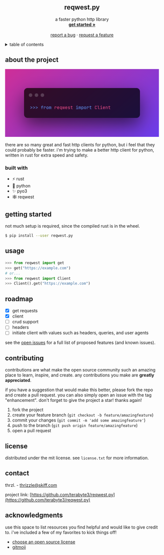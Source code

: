<div id="top"></div>
<!--
*** thanks for checking out the best-readme-template. if you have a suggestion
*** that would make this better, please fork the repo and create a pull request
*** or simply open an issue with the tag "enhancement".
*** don't forget to give the project a star!
*** thanks again! now go create something amazing! :d
-->



<!-- project shields -->
<!--
*** i'm using markdown "reference style" links for readability.
*** reference links are enclosed in brackets [ ] instead of parentheses ( ).
*** see the bottom of this document for the declaration of the reference variables
*** for contributors-url, forks-url, etc. this is an optional, concise syntax you may use.
*** https://www.markdownguide.org/basic-syntax/#reference-style-links
-->
<!-- [![contributors][contributors-shield]][contributors-url]
[![forks][forks-shield]][forks-url]
[![stargazers][stars-shield]][stars-url]
[![issues][issues-shield]][issues-url]
[![mit license][license-shield]][license-url]
[![linkedin][linkedin-shield]][linkedin-url] -->



<!-- project logo -->
<br />
<div align="center">
  <h2 align="center">reqwest.py</h2>

  <p align="center">
    a faster python http library
    <br />
    <a href="https://github.com/terabyte3/reqwest.py#getting-started"><strong>get started »</strong></a>
    <br />
    <br />
    <!-- <a href="https://github.com/terabyte3/reqwest.py">view benchmarks</a>
    · -->
    <a href="https://github.com/terabyte3/reqwest.py/issues">report a bug</a>
    ·
    <a href="https://github.com/terabyte3/reqwest.py/issues">request a feature</a>
  </p>
</div>



<!-- table of contents -->
<details>
  <summary>table of contents</summary>
  <ol>
    <li>
      <a href="#about-the-project">about the project</a>
      <ul>
        <li><a href="#built-with">built with</a></li>
      </ul>
    </li>
    <li>
      <a href="#getting-started">getting started</a>
      <ul>
        <li><a href="#prerequisites">prerequisites</a></li>
        <li><a href="#installation">installation</a></li>
      </ul>
    </li>
    <li><a href="#usage">usage</a></li>
    <li><a href="#roadmap">roadmap</a></li>
    <li><a href="#contributing">contributing</a></li>
    <li><a href="#license">license</a></li>
    <li><a href="#contact">contact</a></li>
    <li><a href="#acknowledgments">acknowledgments</a></li>
  </ol>
</details>



<!-- about the project -->
## about the project

![product name screen shot][product-screenshot]

there are so many great and fast http clients for python, but i feel that they could probably be faster. i'm trying to make a better http client for python, written in rust for extra speed and safety.


### built with
* ⚡ rust
* 🐍 python
* ✨ pyo3
* 🕸️ reqwest


<!-- getting started -->
## getting started

not much setup is required, since the compiled rust is in the wheel.
  ```sh
  $ pip install --user reqwest.py
  ```

<!-- usage examples -->
## usage
```py
>>> from reqwest import get
>>> get("https://example.com")
# or...
>>> from reqwest import Client
>>> Client().get("https://example.com")
```

<!-- roadmap -->
## roadmap

- [x] get requests
- [x] client
- [ ] crud support
- [ ] headers
- [ ] initiate client with values such as headers, queries, and user agents

see the [open issues](https://github.com/terabyte3/reqwest.py/issues) for a full list of proposed features (and known issues).


<!-- contributing -->
## contributing

contributions are what make the open source community such an amazing place to learn, inspire, and create. any contributions you make are **greatly appreciated**.

if you have a suggestion that would make this better, please fork the repo and create a pull request. you can also simply open an issue with the tag "enhancement".
don't forget to give the project a star! thanks again!

1. fork the project
2. create your feature branch (`git checkout -b feature/amazingfeature`)
3. commit your changes (`git commit -m 'add some amazingfeature'`)
4. push to the branch (`git push origin feature/amazingfeature`)
5. open a pull request


<!-- license -->
## license

distributed under the mit license. see `license.txt` for more information.


<!-- contact -->
## contact

thrzl. - thrizzle@skiff.com

project link: [https://github.com/terabyte3/reqwest.py](https://github.com/terabyte3/reqwest.py)


<!-- acknowledgments -->
## acknowledgments

use this space to list resources you find helpful and would like to give credit to. i've included a few of my favorites to kick things off!

* [choose an open source license](https://choosealicense.com)
* [gitmoji](https://gitmoji.dev)


<!-- markdown links & images -->
<!-- https://www.markdownguide.org/basic-syntax/#reference-style-links -->
[contributors-shield]: https://img.shields.io/github/contributors/terabyte3/reqwest.py.svg?style=for-the-badge
[contributors-url]: https://github.com/terabyte3/reqwest.py/graphs/contributors
[forks-shield]: https://img.shields.io/github/forks/terabyte3/reqwest.py.svg?style=for-the-badge
[forks-url]: https://github.com/terabyte3/reqwest.py/network/members
[stars-shield]: https://img.shields.io/github/stars/terabyte3/reqwest.py.svg?style=for-the-badge
[stars-url]: https://github.com/terabyte3/reqwest.py/stargazers
[issues-shield]: https://img.shields.io/github/issues/terabyte3/reqwest.py.svg?style=for-the-badge
[issues-url]: https://github.com/terabyte3/reqwest.py/issues
[license-shield]: https://img.shields.io/github/license/terabyte3/reqwest.py.svg?style=for-the-badge
[license-url]: https://github.com/terabyte3/reqwest.py/blob/master/license.txt
[linkedin-shield]: https://img.shields.io/badge/-linkedin-black.svg?style=for-the-badge&logo=linkedin&colorb=555
[linkedin-url]: https://linkedin.com/in/othneildrew
[product-screenshot]: assets/scrot.png
[next.js]: https://img.shields.io/badge/next.js-000000?style=for-the-badge&logo=nextdotjs&logocolor=white
[next-url]: https://nextjs.org/
[react.js]: https://img.shields.io/badge/react-20232a?style=for-the-badge&logo=react&logocolor=61dafb
[react-url]: https://reactjs.org/
[vue.js]: https://img.shields.io/badge/vue.js-35495e?style=for-the-badge&logo=vuedotjs&logocolor=4fc08d
[vue-url]: https://vuejs.org/
[angular.io]: https://img.shields.io/badge/angular-dd0031?style=for-the-badge&logo=angular&logocolor=white
[angular-url]: https://angular.io/
[svelte.dev]: https://img.shields.io/badge/svelte-4a4a55?style=for-the-badge&logo=svelte&logocolor=ff3e00
[svelte-url]: https://svelte.dev/
[laravel.com]: https://img.shields.io/badge/laravel-ff2d20?style=for-the-badge&logo=laravel&logocolor=white
[laravel-url]: https://laravel.com
[bootstrap.com]: https://img.shields.io/badge/bootstrap-563d7c?style=for-the-badge&logo=bootstrap&logocolor=white
[bootstrap-url]: https://getbootstrap.com
[jquery.com]: https://img.shields.io/badge/jquery-0769ad?style=for-the-badge&logo=jquery&logocolor=white
[jquery-url]: https://jquery.com 
